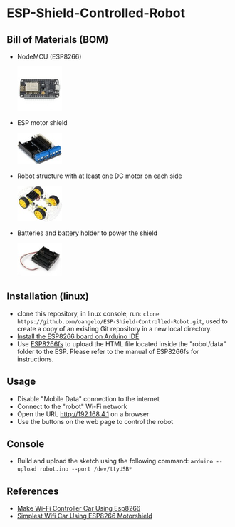 # ESP-Shield-Controlled-Robot

## Bill of Materials (BOM)

* NodeMCU (ESP8266) 

    ![4Wd Smart Car Chassis](img/nodemcu.jpeg)

* ESP motor shield 

    ![ESP motor shield](img/motor_shield.jpg)

* Robot structure with at least one DC motor on each side 

    ![4Wd Smart Car Chassis](img/4wd_car_chassis.jpg)

* Batteries and battery holder to power the shield 

    ![Battery holder](img/battery_holder.jpeg)

## Installation (linux)

* clone this repository, in linux console, run: `clone https://github.com/oangelo/ESP-Shield-Controlled-Robot.git`, used to create a copy of an existing Git repository in a new local directory.
* [Install the ESP8266 board on Arduino IDE](https://github.com/esp8266/Arduino)
* Use [ESP8266fs](https://github.com/esp8266/arduino-esp8266fs-plugin) to upload the HTML file located inside the "robot/data" folder to the ESP. Please refer to the manual of ESP8266fs for instructions.

## Usage

* Disable "Mobile Data" connection to the internet
* Connect to the "robot" Wi-Fi network
* Open the URL http://192.168.4.1 on a browser
* Use the buttons on the web page to control the robot

## Console 

* Build and upload the sketch using the following command: `arduino --upload robot.ino --port /dev/ttyUSB*`

## References

* [Make Wi-Fi Controller Car Using Esp8266](https://www.hackster.io/diyprojectslab/make-wi-fi-controller-car-using-esp8266-297e49)
* [Simplest Wifi Car Using ESP8266 Motorshield](https://www.instructables.com/Simplest-Wifi-Car-Using-ESP8266-Motorshield/)
